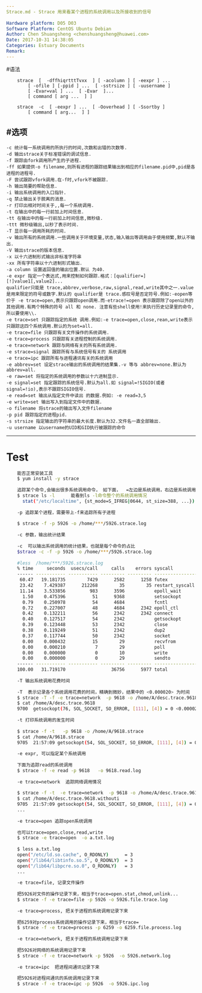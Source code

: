 ```yaml
---
Strace.md - Strace 用来看某个进程的系统调用以及所接收到的信号
 
Hardware platform: D05 D03  
Software Platform: CentOS Ubuntu Debian 
Author: Chen Shuangsheng <chenshuangsheng@huawei.com>  
Date: 2017-10-31 14:38:05  
Categories: Estuary Documents  
Remark:
---
```

#语法
```
    strace  [  -dffhiqrtttTvxx  ] [ -acolumn ] [ -eexpr ] ...
        [ -ofile ] [-ppid ] ...  [ -sstrsize ] [ -uusername ]
        [ -Evar=val ] ...  [ -Evar  ]...
        [ command [ arg ...  ] ]

    strace  -c  [ -eexpr ] ...  [ -Ooverhead ] [ -Ssortby ]
        [ command [ arg...  ] ]

```
#选项
---
    -c 统计每一系统调用的所执行的时间,次数和出错的次数等.
    -d 输出strace关于标准错误的调试信息.
    -f 跟踪由fork调用所产生的子进程.
    -ff 如果提供-o filename,则所有进程的跟踪结果输出到相应的filename.pid中,pid是各进程的进程号.
    -F 尝试跟踪vfork调用.在-f时,vfork不被跟踪.
    -h 输出简要的帮助信息.
    -i 输出系统调用的入口指针.
    -q 禁止输出关于脱离的消息.
    -r 打印出相对时间关于,,每一个系统调用.
    -t 在输出中的每一行前加上时间信息.
    -tt 在输出中的每一行前加上时间信息,微秒级.
    -ttt 微秒级输出,以秒了表示时间.
    -T 显示每一调用所耗的时间.
    -v 输出所有的系统调用.一些调用关于环境变量,状态,输入输出等调用由于使用频繁,默认不输出.
    -V 输出strace的版本信息.
    -x 以十六进制形式输出非标准字符串
    -xx 所有字符串以十六进制形式输出.
    -a column 设置返回值的输出位置.默认 为40.
    -e expr 指定一个表达式,用来控制如何跟踪.格式：[qualifier=][!]value1[,value2]...
    qualifier只能是 trace,abbrev,verbose,raw,signal,read,write其中之一.value是用来限定的符号或数字.默认的 qualifier是 trace.感叹号是否定符号.例如:-eopen等价于 -e trace=open,表示只跟踪open调用.而-etrace!=open 表示跟踪除了open以外的其他调用.有两个特殊的符号 all 和 none. 注意有些shell使用!来执行历史记录里的命令,所以要使用\\.
    -e trace=set 只跟踪指定的系统 调用.例如:-e trace=open,close,rean,write表示只跟踪这四个系统调用.默认的为set=all.
    -e trace=file 只跟踪有关文件操作的系统调用.
    -e trace=process 只跟踪有关进程控制的系统调用.
    -e trace=network 跟踪与网络有关的所有系统调用.
    -e strace=signal 跟踪所有与系统信号有关的 系统调用
    -e trace=ipc 跟踪所有与进程通讯有关的系统调用
    -e abbrev=set 设定strace输出的系统调用的结果集.-v 等与 abbrev=none.默认为abbrev=all.
    -e raw=set 将指定的系统调用的参数以十六进制显示.
    -e signal=set 指定跟踪的系统信号.默认为all.如 signal=!SIGIO(或者signal=!io),表示不跟踪SIGIO信号.
    -e read=set 输出从指定文件中读出 的数据.例如: -e read=3,5
    -e write=set 输出写入到指定文件中的数据.
    -o filename 将strace的输出写入文件filename
    -p pid 跟踪指定的进程pid.
    -s strsize 指定输出的字符串的最大长度.默认为32.文件名一直全部输出.
    -u username 以username的UID和GID执行被跟踪的命令
---
# Test
```bash
    能否正常安装工具
    $ yum install -y strace
    
    追踪某个命令,会输出很多系统调用命令， 如下面，  =左边是系统调用，右边是系统调用结果
    $ strace ls -l      能看到ls -l命令整个的系统调用情况
      stat("/etc/localtime", {st_mode=S_IFREG|0644, st_size=388, ...}) = 0
    
    -p 追踪某个进程，需要带上-f来追踪所有子进程
    
    $ strace -f -p 5926 -o /home/***/5926.strace.log
    
    -c 参数，输出统计结果
    
    -c  可以输出系统调用的统计结果，也就是每个命令的占比
    $strace -c -f -p 5926 -o /home/***/5926.strace.log
    
    #less  /home/***/5926.strace.log
    % time     seconds  usecs/call     calls    errors syscall
    ------ ----------- ----------- --------- --------- ----------------
     60.47   19.181735        7429      2582      1258 futex
     23.42    7.429387      212268        35        35 restart_syscall
     11.14    3.533856         983      3596           epoll_wait
      1.50    0.475396          51      9368           setsockopt
      0.79    0.250978          54      4684           fcntl
      0.72    0.227007          48      4684      2342 epoll_ctl
      0.42    0.132211          56      2342      2342 connect
      0.40    0.127517          54      2342           getsockopt
      0.39    0.123448          53      2342           close
      0.38    0.119249          51      2342           dup2
      0.37    0.117744          50      2342           socket
      0.00    0.000432          15        29           recvfrom
      0.00    0.000210           7        29           poll
      0.00    0.000000           0        10           write
      0.00    0.000000           0        29           sendto
    ------ ----------- ----------- --------- --------- ----------------
    100.00   31.719170                 36756      5977 total
    
    -T 输出系统调用花费时间
    
    -T  表示记录各个系统调用花费的时间，精确到微妙，结果中的 <0.000020> 为时间
    $ strace -T -f -e trace=network  -p 9618 -o /home/A/desc.trace.9618
    $ cat /home/A/desc.trace.9618
    9700  getsockopt(76, SOL_SOCKET, SO_ERROR, [111], [4]) = 0 <0.000020>
    
    -t 打印系统调用的发生时间
    
    $ strace -f -t   -p 9618 -o /home/A/9618.strace
    $ cat /home/A/9618.strace
    9705  21:57:09 getsockopt(54, SOL_SOCKET, SO_ERROR, [111], [4]) = 0
    
    -e expr, 可以指定某个系统调用
    
    下面为追踪read的系统调用
    $ strace -f -e read -p 9618   -o 9618.read.log
    
    -e trace=network  追踪网络调用情况
    
    $ strace -f -t  -e trace=network  -p 9618 -o /home/A/desc.trace.9618.withouti
    $ cat /home/A/desc.trace.9618.withouti
    9705  21:57:09 getsockopt(54, SOL_SOCKET, SO_ERROR, [111], [4]) = 0
    ...
    
    -e trace=open 追踪open系统调用
    
    也可以trace=open,close,read,write
    $ strace -e trace=open  -o a.txt.log
    
    $ less a.txt.log
    open("/etc/ld.so.cache", O_RDONLY)      = 3
    open("/lib64/libtinfo.so.5", O_RDONLY)  = 3
    open("/lib64/libpcre.so.0", O_RDONLY)   = 3
    ...
    
    -e trace=file, 记录文件操作
    
    把5926对文件的操作记录下来，相当于trace=open.stat,chmod,unlink...
    $ strace -f -e trace=file -p 5926 -o 5926.file.trace.log
    
    -e trace=process, 把关于进程的系统调用记录下来
    
    把6259对process系统调用的操作记录下来，相当于trace=
    $ strace -f -e trace=process -p 6259 -o 6259.file.process.log
    
    -e trace=network, 把关于进程的系统调用记录下来
    
    把5926对网络的系统调用记录下来
    $ strace -f -e trace=network -p 5926  -o 5926.network.log
    
    -e trace=ipc  把进程间通讯记录下来
    
    把5926对进程间通讯的系统调用记录下来
    $ strace -f -e trace=ipc -p 5926  -o 5926.ipc.log
```
